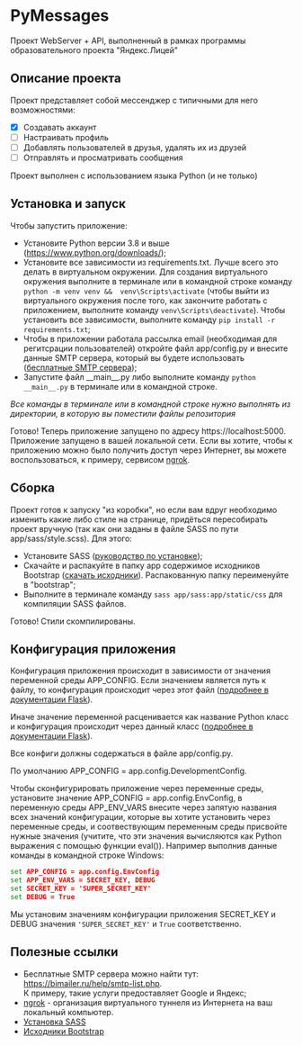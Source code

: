 # PyMessages

Проект WebServer + API, выполненный в рамках программы образовательного проекта 
"Яндекс.Лицей"

## Описание проекта

Проект представляет собой мессенджер с типичными для него возможностями:
- [X] Создавать аккаунт
- [ ] Настраивать профиль
- [ ] Добавлять пользователей в друзья, удалять их из друзей
- [ ] Отправлять и просматривать сообщения

Проект выполнен с использованием языка Python (и не только)

## Установка и запуск

Чтобы запустить приложение:
* Установите Python версии 3.8 и выше (https://www.python.org/downloads/);
* Установите все зависимости из requirements.txt. Лучше всего это делать в 
виртуальном окружении. Для создания виртуального окружения выполните в 
терминале или в командной строке команду `python -m venv venv && 
venv\Scripts\activate` (чтобы выйти из виртуального окружения после того, как 
закончите работать с приложением, выполните команду `venv\Scripts\deactivate`). 
Чтобы установить все зависимости, выполните команду 
`pip install -r requirements.txt`;
* Чтобы в приложении работала рассылка email (необходимая для регитсрации 
пользователей) откройте файл app/config.py и внесите данные SMTP сервера, 
который вы будете использовать ([бесплатные SMTP сервера](#полезные-ссылки));
* Запустите файл \_\_main\_\_.py либо выполните команду `python __main__.py` в 
терминале или в командной строке.

*Все команды в терминале или в командной строке нужно выполнять из директории, 
в которую вы поместили файлы репозитория*

Готово! Теперь приложение запущено по адресу https://localhost:5000. Приложение 
запущено в вашей локальной сети. Если вы хотите, чтобы к приложению можно было 
получить доступ через Интернет, вы можете воспользоваться, к примеру, сервисом 
[ngrok](https://ngrok.com/).

## Сборка

Проект готов к запуску "из коробки", но если вам вдруг необходимо изменить 
какие либо стиле на странице, придёться пересобирать проект вручную (так как 
они заданы в файле SASS по пути app/sass/style.scss). Для этого:

* Установите SASS ([руководство по установке](#полезные-ссылки));
* Скачайте и распакуйте в папку app содержимое исходников Bootstrap 
([скачать исходники](#полезные-ссылки)). Распакованную папку переименуйте в 
"bootstrap";
* Выполните в терминале команду `sass app/sass:app/static/css` для компиляции 
SASS файлов.

Готово! Стили скомпилированы.

## Конфигурация приложения

Конфигурация приложения происходит в зависимости от значения переменной среды 
APP_CONFIG. Если значением является путь к файлу, то конфигурация происходит 
через этот файл ([подробнее в документации Flask](
https://flask.palletsprojects.com/en/1.1.x/config/#configuring-from-files)). 

Иначе значение переменной расценивается как название Python класс и 
конфигурация происходит через данный класс ([подробнее в документации Flask](
https://flask.palletsprojects.com/en/1.1.x/config/#development-production)).

Все конфиги должны содержаться в файле app/config.py.

По умолчанию APP_CONFIG = app.config.DevelopmentConfig.

Чтобы сконфигурировать приложение через переменные среды, установите
значение APP_CONFIG = app.config.EnvConfig, в переменную среды APP_ENV_VARS
внесите через запятую названия всех значений конфигурации, которые вы хотите
установить через переменные среды, и соотвествующим переменным среды
присвойте нужные значения (учитите, что эти значения вычисляются как Python
выражения с помощью функции eval()). Например выполнив данные команды в 
командной строке Windows:

```cmd
set APP_CONFIG = app.config.EnvConfig
set APP_ENV_VARS = SECRET_KEY, DEBUG
set SECRET_KEY = 'SUPER_SECRET_KEY'
set DEBUG = True
```

Мы установим значениям конфигурации приложения SECRET_KEY и DEBUG значения 
`'SUPER_SECRET_KEY'` и `True` соответственно.

## Полезные ссылки

* Бесплатные SMTP сервера можно найти тут:  
https://bimailer.ru/help/smtp-list.php.  
К примеру, такие услуги предоставляет Google и Яндекс;
* [ngrok](https://ngrok.com/) - организация виртуального туннеля из Интернета 
на ваш локальный компьютер.
* [Установка SASS](https://sass-scss.ru/install/)
* [Исходники Bootstrap](
https://bootstrap-4.ru/docs/4.4/getting-started/download/)
